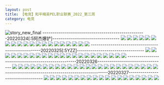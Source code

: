 ```yaml
---
layout: post
title: 【电竞】和平精英PEL职业联赛_2022_第三周
category: 电竞
---
```

![story_new_final](http://rzda7rj3c.hd-bkt.clouddn.com/img/story_new_final_0322.png)
----------------------------------------------------20220324[:5阿杰爆铲]----------------------------------
![](http://rzda7rj3c.hd-bkt.clouddn.com/img/pel-220324-1.png)
![](http://rzda7rj3c.hd-bkt.clouddn.com/img/pel-220324-3.png)
![](http://rzda7rj3c.hd-bkt.clouddn.com/img/pel-220324-new-1.png)
![](http://rzda7rj3c.hd-bkt.clouddn.com/img/pel-220324-new-2.png)
![](http://rzda7rj3c.hd-bkt.clouddn.com/img/pel-220324-new-3.png)
![](http://rzda7rj3c.hd-bkt.clouddn.com/img/pel-220324-new-4.png)
![](http://rzda7rj3c.hd-bkt.clouddn.com/img/pel-220324-new-5.png)
![](http://rzda7rj3c.hd-bkt.clouddn.com/img/pel-220324-new-6.png)
![](http://rzda7rj3c.hd-bkt.clouddn.com/img/pel-220324-new-7.png)
![](http://rzda7rj3c.hd-bkt.clouddn.com/img/pel-220324-new-8.png)
![](http://rzda7rj3c.hd-bkt.clouddn.com/img/pel-220324-new-9.png)
![](http://rzda7rj3c.hd-bkt.clouddn.com/img/pel-220324-new-10.png)
![](http://rzda7rj3c.hd-bkt.clouddn.com/img/pel-220324-new-11.png)
![](http://rzda7rj3c.hd-bkt.clouddn.com/img/pel-220324-new-12.png)
![](http://rzda7rj3c.hd-bkt.clouddn.com/img/pel-220324-new-13.png)
![](http://rzda7rj3c.hd-bkt.clouddn.com/img/pel-220324-new-14.png)
![](http://rzda7rj3c.hd-bkt.clouddn.com/img/pel-220324-new-15.png)
![](http://rzda7rj3c.hd-bkt.clouddn.com/img/pel-220324-new-16.png)
![](http://rzda7rj3c.hd-bkt.clouddn.com/img/pel-220324-new-17.png)
![](http://rzda7rj3c.hd-bkt.clouddn.com/img/pel-220324-new-18.png)
----------------------------------------------------20220325[:5YZZ]----------------------------------
![](http://rzda7rj3c.hd-bkt.clouddn.com/img/pel-220325-1.png)
![](http://rzda7rj3c.hd-bkt.clouddn.com/img/pel-220325-2.png)
![](http://rzda7rj3c.hd-bkt.clouddn.com/img/pel-220325-3.png)
![](http://rzda7rj3c.hd-bkt.clouddn.com/img/pel-220325-4.png)
![](http://rzda7rj3c.hd-bkt.clouddn.com/img/pel-220325-5.png)
![](http://rzda7rj3c.hd-bkt.clouddn.com/img/pel-220325-6.png)
![](http://rzda7rj3c.hd-bkt.clouddn.com/img/pel-220325-7.png)
![](http://rzda7rj3c.hd-bkt.clouddn.com/img/pel-220325-8.png)
![](http://rzda7rj3c.hd-bkt.clouddn.com/img/pel-220325-9.png)
![](http://rzda7rj3c.hd-bkt.clouddn.com/img/pel-220325-10.png)
![](http://rzda7rj3c.hd-bkt.clouddn.com/img/pel-220325-11.png)
![](http://rzda7rj3c.hd-bkt.clouddn.com/img/pel-220325-12.png)
![](http://rzda7rj3c.hd-bkt.clouddn.com/img/pel-220325-13.png)
![](http://rzda7rj3c.hd-bkt.clouddn.com/img/pel-220325-14.png)
![](http://rzda7rj3c.hd-bkt.clouddn.com/img/pel-220325-15.png)
![](http://rzda7rj3c.hd-bkt.clouddn.com/img/pel-220325-16.png)
![](http://rzda7rj3c.hd-bkt.clouddn.com/img/pel-220325-17.png)
![](http://rzda7rj3c.hd-bkt.clouddn.com/img/pel-220325-18.png)
![](http://rzda7rj3c.hd-bkt.clouddn.com/img/pel-220325-19.png)
![](http://rzda7rj3c.hd-bkt.clouddn.com/img/pel-220325-20.png)
![](http://rzda7rj3c.hd-bkt.clouddn.com/img/pel-220325-21.png)
![](http://rzda7rj3c.hd-bkt.clouddn.com/img/pel-220325-22.png)
----------------------------------------------------20220326----------------------------------
![](http://rzda7rj3c.hd-bkt.clouddn.com/img/pel-220326-1.png)
![](http://rzda7rj3c.hd-bkt.clouddn.com/img/pel-220326-2.png)
![](http://rzda7rj3c.hd-bkt.clouddn.com/img/pel-220326-3.png)
![](http://rzda7rj3c.hd-bkt.clouddn.com/img/pel-220326-4.png)
![](http://rzda7rj3c.hd-bkt.clouddn.com/img/pel-220326-5.png)
![](http://rzda7rj3c.hd-bkt.clouddn.com/img/pel-220326-6.png)
![](http://rzda7rj3c.hd-bkt.clouddn.com/img/pel-220326-7.png)
![](http://rzda7rj3c.hd-bkt.clouddn.com/img/pel-220326-8.png)
![](http://rzda7rj3c.hd-bkt.clouddn.com/img/pel-220326-10.png)
![](http://rzda7rj3c.hd-bkt.clouddn.com/img/pel-220326-11.png)
![](http://rzda7rj3c.hd-bkt.clouddn.com/img/pel-220326-12.png)
![](http://rzda7rj3c.hd-bkt.clouddn.com/img/pel-220326-13.png)
![](http://rzda7rj3c.hd-bkt.clouddn.com/img/pel-220326-14.png)
![](http://rzda7rj3c.hd-bkt.clouddn.com/img/pel-220326-15.png)
![](http://rzda7rj3c.hd-bkt.clouddn.com/img/pel-220326-16.png)
![](http://rzda7rj3c.hd-bkt.clouddn.com/img/pel-220326-17.png)
![](http://rzda7rj3c.hd-bkt.clouddn.com/img/pel-220326-18.png)
![](http://rzda7rj3c.hd-bkt.clouddn.com/img/pel-220326-19.png)
![](http://rzda7rj3c.hd-bkt.clouddn.com/img/pel-220326-20.png)
![](http://rzda7rj3c.hd-bkt.clouddn.com/img/pel-220326-21.png)
![](http://rzda7rj3c.hd-bkt.clouddn.com/img/pel-220326-22.png)
![](http://rzda7rj3c.hd-bkt.clouddn.com/img/pel-220326-23.png)
![](http://rzda7rj3c.hd-bkt.clouddn.com/img/pel-220326-24.png)
![](http://rzda7rj3c.hd-bkt.clouddn.com/img/pel-220326-25.png)
----------------------------------------------------20220327----------------------------------
![](http://rzda7rj3c.hd-bkt.clouddn.com/img/pel-220327-1.png)
![](http://rzda7rj3c.hd-bkt.clouddn.com/img/pel-220327-2.png)
![](http://rzda7rj3c.hd-bkt.clouddn.com/img/pel-220327-3.png)
![](http://rzda7rj3c.hd-bkt.clouddn.com/img/pel-220327-4.png)
![](http://rzda7rj3c.hd-bkt.clouddn.com/img/pel-220327-5.png)
![](http://rzda7rj3c.hd-bkt.clouddn.com/img/pel-220327-6.png)
![](http://rzda7rj3c.hd-bkt.clouddn.com/img/pel-220327-7.png)
![](http://rzda7rj3c.hd-bkt.clouddn.com/img/pel-220327-8.png)
![](http://rzda7rj3c.hd-bkt.clouddn.com/img/pel-220327-10.png)
![](http://rzda7rj3c.hd-bkt.clouddn.com/img/pel-220327-11.png)
![](http://rzda7rj3c.hd-bkt.clouddn.com/img/pel-220327-12.png)
![](http://rzda7rj3c.hd-bkt.clouddn.com/img/pel-220327-13.png)
![](http://rzda7rj3c.hd-bkt.clouddn.com/img/pel-220327-14.png)
![](http://rzda7rj3c.hd-bkt.clouddn.com/img/pel-220327-15.png)
![](http://rzda7rj3c.hd-bkt.clouddn.com/img/pel-220327-16.png)
![](http://rzda7rj3c.hd-bkt.clouddn.com/img/pel-220327-17.png)
![](http://rzda7rj3c.hd-bkt.clouddn.com/img/pel-220327-18.png)
![](http://rzda7rj3c.hd-bkt.clouddn.com/img/pel-220327-19.png)
![](http://rzda7rj3c.hd-bkt.clouddn.com/img/pel-220327-20.png)